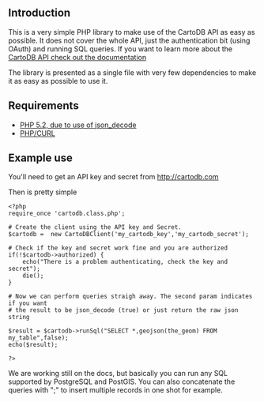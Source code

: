 ## Introduction

This is a very simple PHP library to make use of the CartoDB API as easy as possible. It does not cover the whole API, just the authentication bit (using OAuth) and running SQL queries. If you want to learn more about the [CartoDB API check out the documentation](http://developers.cartodb.com/)

The library is presented as a single file with very few dependencies to make it as easy as possible to use it.

## Requirements

* [PHP 5.2, due to use of json_decode](http://es2.php.net/manual/en/function.json-decode.php)
* [PHP/CURL](http://www.php.net/manual/en/book.curl.php)

## Example use

You'll need to get an API key and secret from http://cartodb.com

Then is pretty simple


    <?php
    require_once 'cartodb.class.php';

    # Create the client using the API key and Secret.
    $cartodb =  new CartoDBClient('my_cartodb_key','my_cartodb_secret');
    
    # Check if the key and secret work fine and you are authorized
    if(!$cartodb->authorized) {
        echo("There is a problem authenticating, check the key and secret");
        die();
    }

    # Now we can perform queries straigh away. The second param indicates if you want
    # the result to be json_decode (true) or just return the raw json string
    
    $result = $cartodb->runSql("SELECT *,geojson(the_geom) FROM my_table",false);
    echo($result);

    ?>

We are working still on the docs, but basically you can run any SQL supported by PostgreSQL and PostGIS. You can also concatenate the queries with ";" to insert multiple records in one shot for example.


